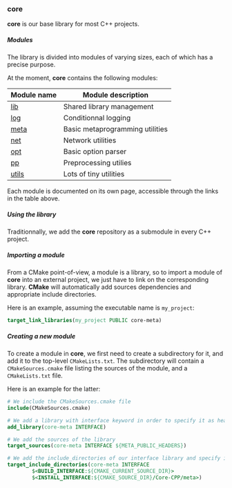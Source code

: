 ### core

**core** is our base library for most C++ projects.

##### Modules
The library is divided into modules of varying sizes, each of which has a precise purpose.

At the moment, **core** contains the following modules:

|     Module name     |        Module description        |
|---------------------|----------------------------------|
| [lib][1]            | Shared library management        |
| [log][2]            | Conditionnal logging             |
| [meta][3]           | Basic metaprogramming utilities  |
| [net][4]            | Network utilities                |
| [opt][5]            | Basic option parser              |
| [pp][6]             | Preprocessing utilies            |
| [utils][7]          | Lots of tiny utilities           |

[1]: http://doc.slyris.eu/projects/cpp/core/lib.html
[2]: http://doc.slyris.eu/projects/cpp/core/log.html
[3]: http://doc.slyris.eu/projects/cpp/core/meta.html
[4]: http://doc.slyris.eu/projects/cpp/core/net.html
[5]: http://doc.slyris.eu/projects/cpp/core/opt.html
[6]: http://doc.slyris.eu/projects/cpp/core/pp.html
[7]: http://doc.slyris.eu/projects/cpp/core/utils.html

Each module is documented on its own page, accessible through the links in the table above.

##### Using the library
Traditionnally, we add the **core** repository as a submodule in every C++ project.

##### Importing a module
From a CMake point-of-view, a module is a library, so to import a module of **core** into an external project, we just have to link on the corresponding library.
**CMake** will automatically add sources dependencies and appropriate include directories.

Here is an example, assuming the executable name is `my_project`:
```cmake
target_link_libraries(my_project PUBLIC core-meta)
```

##### Creating a new module
To create a module in **core**, we first need to create a subdirectory for it, and add it to the top-level `CMakeLists.txt`.
The subdirectory will contain a `CMakeSources.cmake` file listing the sources of the module, and a `CMakeLists.txt` file.

Here is an example for the latter: 

```cmake
# We include the CMakeSources.cmake file
include(CMakeSources.cmake)

# We add a library with interface keyword in order to specify it as header-only
add_library(core-meta INTERFACE)

# We add the sources of the library
target_sources(core-meta INTERFACE ${META_PUBLIC_HEADERS})

# We add the include_directories of our interface library and specify its install directory.
target_include_directories(core-meta INTERFACE
        $<BUILD_INTERFACE:${CMAKE_CURRENT_SOURCE_DIR}>
        $<INSTALL_INTERFACE:${CMAKE_SOURCE_DIR}/Core-CPP/meta>)
```
